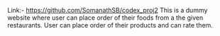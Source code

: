 Link:- https://github.com/SomanathSB/codex_proj2
This is  a dummy website where user can place order of their foods from a the given restaurants. User can place order of their products and can rate them.

